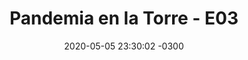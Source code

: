 ---
layout: post
category: Coqueto Escenario
date: 2020-05-05 23:30:02 -0300
title: "Pandemia en la Torre - E03"
image: https://despinouy.github.io/todopasa/images/coqueto.png
summary: Presentación de Pandemia en la Torre.
file: https://despinouy.github.io/todopasa/audios/pandemia/pandemiaE03.mp3
duration: 01:35
oceanourl: https://despinouy.github.io/todopasa/coqueto%20escenario/2020/05/05/Pandemia_en_la_torre_-_E03.html
---
